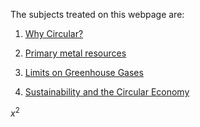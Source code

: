The subjects treated on this webpage are:

 1. [Why Circular?](https://njeapp2.github.io/RWE-Track/Atom1/Page1)
 
 2. [Primary metal resources](https://njeapp2.github.io/RWE-Track/Atom2/Page2)

 3. [Limits on Greenhouse Gases](https://njeapp2.github.io/RWE-Track/Atom3/Page3)

 4. [Sustainability and the Circular Economy](https://njeapp2.github.io/RWE-Track/Atom4/Page4)

$x^2$
    


